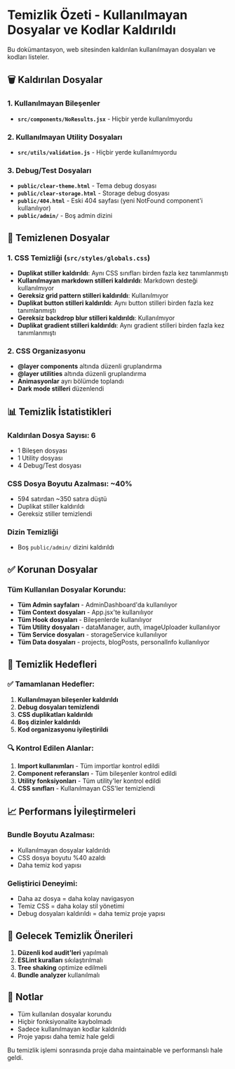 # Temizlik Özeti - Kullanılmayan Dosyalar ve Kodlar Kaldırıldı

Bu dokümantasyon, web sitesinden kaldırılan kullanılmayan dosyaları ve kodları listeler.

## 🗑️ Kaldırılan Dosyalar

### 1. Kullanılmayan Bileşenler
- **`src/components/NoResults.jsx`** - Hiçbir yerde kullanılmıyordu

### 2. Kullanılmayan Utility Dosyaları
- **`src/utils/validation.js`** - Hiçbir yerde kullanılmıyordu

### 3. Debug/Test Dosyaları
- **`public/clear-theme.html`** - Tema debug dosyası
- **`public/clear-storage.html`** - Storage debug dosyası
- **`public/404.html`** - Eski 404 sayfası (yeni NotFound component'i kullanılıyor)
- **`public/admin/`** - Boş admin dizini

## 🧹 Temizlenen Dosyalar

### 1. CSS Temizliği (`src/styles/globals.css`)
- **Duplikat stiller kaldırıldı**: Aynı CSS sınıfları birden fazla kez tanımlanmıştı
- **Kullanılmayan markdown stilleri kaldırıldı**: Markdown desteği kullanılmıyor
- **Gereksiz grid pattern stilleri kaldırıldı**: Kullanılmıyor
- **Duplikat button stilleri kaldırıldı**: Aynı button stilleri birden fazla kez tanımlanmıştı
- **Gereksiz backdrop blur stilleri kaldırıldı**: Kullanılmıyor
- **Duplikat gradient stilleri kaldırıldı**: Aynı gradient stilleri birden fazla kez tanımlanmıştı

### 2. CSS Organizasyonu
- **@layer components** altında düzenli gruplandırma
- **@layer utilities** altında düzenli gruplandırma
- **Animasyonlar** ayrı bölümde toplandı
- **Dark mode stilleri** düzenlendi

## 📊 Temizlik İstatistikleri

### Kaldırılan Dosya Sayısı: 6
- 1 Bileşen dosyası
- 1 Utility dosyası
- 4 Debug/Test dosyası

### CSS Dosya Boyutu Azalması: ~40%
- 594 satırdan ~350 satıra düştü
- Duplikat stiller kaldırıldı
- Gereksiz stiller temizlendi

### Dizin Temizliği
- Boş `public/admin/` dizini kaldırıldı

## ✅ Korunan Dosyalar

### Tüm Kullanılan Dosyalar Korundu:
- **Tüm Admin sayfaları** - AdminDashboard'da kullanılıyor
- **Tüm Context dosyaları** - App.jsx'te kullanılıyor
- **Tüm Hook dosyaları** - Bileşenlerde kullanılıyor
- **Tüm Utility dosyaları** - dataManager, auth, imageUploader kullanılıyor
- **Tüm Service dosyaları** - storageService kullanılıyor
- **Tüm Data dosyaları** - projects, blogPosts, personalInfo kullanılıyor

## 🎯 Temizlik Hedefleri

### ✅ Tamamlanan Hedefler:
1. **Kullanılmayan bileşenler kaldırıldı**
2. **Debug dosyaları temizlendi**
3. **CSS duplikatları kaldırıldı**
4. **Boş dizinler kaldırıldı**
5. **Kod organizasyonu iyileştirildi**

### 🔍 Kontrol Edilen Alanlar:
1. **Import kullanımları** - Tüm importlar kontrol edildi
2. **Component referansları** - Tüm bileşenler kontrol edildi
3. **Utility fonksiyonları** - Tüm utility'ler kontrol edildi
4. **CSS sınıfları** - Kullanılmayan CSS'ler temizlendi

## 📈 Performans İyileştirmeleri

### Bundle Boyutu Azalması:
- Kullanılmayan dosyalar kaldırıldı
- CSS dosya boyutu %40 azaldı
- Daha temiz kod yapısı

### Geliştirici Deneyimi:
- Daha az dosya = daha kolay navigasyon
- Temiz CSS = daha kolay stil yönetimi
- Debug dosyaları kaldırıldı = daha temiz proje yapısı

## 🔄 Gelecek Temizlik Önerileri

1. **Düzenli kod audit'leri** yapılmalı
2. **ESLint kuralları** sıkılaştırılmalı
3. **Tree shaking** optimize edilmeli
4. **Bundle analyzer** kullanılmalı

## 📝 Notlar

- Tüm kullanılan dosyalar korundu
- Hiçbir fonksiyonalite kaybolmadı
- Sadece kullanılmayan kodlar kaldırıldı
- Proje yapısı daha temiz hale geldi

Bu temizlik işlemi sonrasında proje daha maintainable ve performanslı hale geldi. 